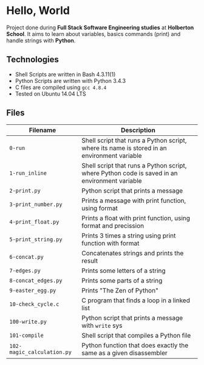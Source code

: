 # Hello, World
Project done during **Full Stack Software Engineering studies** at **Holberton School**. It aims to learn about variables, basics commands (print) and handle strings with **Python**.

## Technologies
* Shell Scripts are written in Bash 4.3.11(1)
* Python Scripts are written with Python 3.4.3
* C files are compiled using `gcc 4.8.4`
* Tested on Ubuntu 14.04 LTS

## Files
| Filename | Description |
| -------- | ----------- |
| `0-run` | Shell script that runs a Python script, where its name is stored in an environment variable |
| `1-run_inline` | Shell script that runs a Python script, where Python code is saved in an environment variable |
| `2-print.py` | Python script that prints a message |
| `3-print_number.py` | Prints a message with print function, using format |
| `4-print_float.py` | Prints a float with print function, using format and precission |
| `5-print_string.py` | Prints 3 times a string using print function with format |
| `6-concat.py` | Concatenates strings and prints the result |
| `7-edges.py` | Prints some letters of a string |
| `8-concat_edges.py` | Prints some parts of a string |
| `9-easter_egg.py` | Prints "The Zen of Python" |
| `10-check_cycle.c` | C program that finds a loop in a linked list |
| `100-write.py` | Python script that prints a message with `write` sys |
| `101-compile` | Shell script that compiles a Python file |
| `102-magic_calculation.py` | Python function that does exactly the same as a given disassembler |
